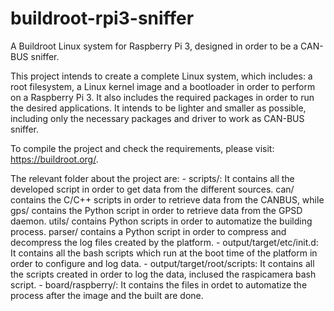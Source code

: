 # buildroot-rpi3-sniffer

A Buildroot Linux system for Raspberry Pi 3, designed in order to be a CAN-BUS sniffer.

This project intends to create a complete Linux system, which includes: a root filesystem, a Linux kernel image and a bootloader in order to perform on a Raspberry Pi 3. It also includes the required packages in order to run the desired applications.
It intends to be lighter and smaller as possible, including only the necessary packages and driver to work as CAN-BUS sniffer.

To compile the project and check the requirements, please visit: https://buildroot.org/.

The relevant folder about the project are:
	- scripts/: It contains all the developed script in order to get data from the different sources. can/ contains the C/C++ scripts in order to retrieve data from the CANBUS, while gps/ contains the Python script in order to retrieve data from the GPSD daemon. utils/ contains Python scripts in order to automatize the building process. parser/ contains a Python script in order to compress and decompress the log files created by the platform.
	- output/target/etc/init.d: It contains all the bash scripts which run at the boot time of the platform in order to configure and log data.
	- output/target/root/scripts: It contains all the scripts created in order to log the data, inclused the raspicamera bash script.
	- board/raspberry/: It contains the files in ordet to automatize the process after the image and the built are done.
	
